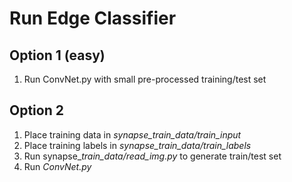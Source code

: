 # Run Edge Classifier

## Option 1 (easy)

1. Run ConvNet.py with small pre-processed training/test set

## Option 2

1. Place training data in *synapse_train_data/train_input*
2. Place training labels in *synapse_train_data/train_labels*
3. Run synapse_*train_data/read_img.py* to generate train/test set
4. Run *ConvNet.py*



